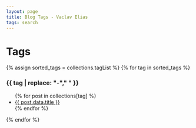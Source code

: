 ```yaml
---
layout: page
title: Blog Tags - Vaclav Elias
tags: search
---
```

# Tags
{% assign sorted_tags = collections.tagList %}
{% for tag in sorted_tags %}
  <h3>{{ tag | replace: "-"," " }}</h3>
  <ul>
    {% for post in collections[tag] %}<li><a href="{{ post.url }}">{{ post.data.title }}</a></li>{% endfor %}
  </ul>
{% endfor %}